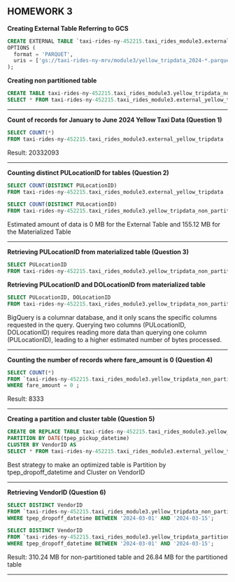 ## HOMEWORK 3

**Creating External Table Referring to GCS**

```sql
CREATE EXTERNAL TABLE `taxi-rides-ny-452215.taxi_rides_module3.external_yellow_tripdata`
OPTIONS (
  format = 'PARQUET',
  uris = ['gs://taxi-rides-ny-mrv/module3/yellow_tripdata_2024-*.parquet']
);
```
**Creating non partitioned table**

```sql
CREATE TABLE taxi-rides-ny-452215.taxi_rides_module3.yellow_tripdata_non_partitioned AS
SELECT * FROM taxi-rides-ny-452215.taxi_rides_module3.external_yellow_tripdata ;
```
----------------------------------------------------------------------------------------------------
**Count of records for January to June 2024 Yellow Taxi Data (Question 1)**

```sql
SELECT COUNT(*) 
FROM taxi-rides-ny-452215.taxi_rides_module3.external_yellow_tripdata ;
```
Result: 20332093

----------------------------------------------------------------------------------------------------
**Counting distinct PULocationID for tables (Question 2)**

```sql
SELECT COUNT(DISTINCT PULocationID)
FROM taxi-rides-ny-452215.taxi_rides_module3.external_yellow_tripdata ;

SELECT COUNT(DISTINCT PULocationID)
FROM taxi-rides-ny-452215.taxi_rides_module3.yellow_tripdata_non_partitioned ;
```
Estimated amount of data is 0 MB for the External Table and 155.12 MB for the Materialized Table

----------------------------------------------------------------------------------------------------
**Retrieving PULocationID from materialized table (Question 3)**

```sql
SELECT PULocationID
FROM taxi-rides-ny-452215.taxi_rides_module3.yellow_tripdata_non_partitioned;
```
**Retrieving PULocationID and DOLocationID from materialized table**

```sql
SELECT PULocationID, DOLocationID
FROM taxi-rides-ny-452215.taxi_rides_module3.yellow_tripdata_non_partitioned;
```
BigQuery is a columnar database, and it only scans the specific columns requested in the query. Querying two columns (PULocationID, DOLocationID) requires reading more data than querying one column (PULocationID), leading to a higher estimated number of bytes processed.

----------------------------------------------------------------------------------------------------
**Counting the number of records where fare_amount is 0 (Question 4)**


```sql
SELECT COUNT(*) 
FROM `taxi-rides-ny-452215.taxi_rides_module3.yellow_tripdata_non_partitioned`
WHERE fare_amount = 0 ;
```
Result: 8333

----------------------------------------------------------------------------------------------------
**Creating a partition and cluster table (Question 5)**


```sql
CREATE OR REPLACE TABLE taxi-rides-ny-452215.taxi_rides_module3.yellow_tripdata_partitioned_clustered
PARTITION BY DATE(tpep_pickup_datetime)
CLUSTER BY VendorID AS
SELECT * FROM taxi-rides-ny-452215.taxi_rides_module3.external_yellow_tripdata ;
```
Best strategy to make an optimized table is Partition by tpep_dropoff_datetime and Cluster on VendorID

----------------------------------------------------------------------------------------------------
**Retrieving VendorID (Question 6)**

```sql
SELECT DISTINCT VendorID
FROM `taxi-rides-ny-452215.taxi_rides_module3.yellow_tripdata_non_partitioned`
WHERE tpep_dropoff_datetime BETWEEN '2024-03-01' AND '2024-03-15';
```
```sql
SELECT DISTINCT VendorID
FROM `taxi-rides-ny-452215.taxi_rides_module3.yellow_tripdata_partitioned_clustered`
WHERE tpep_dropoff_datetime BETWEEN '2024-03-01' AND '2024-03-15';
```
Result: 310.24 MB for non-partitioned table and 26.84 MB for the partitioned table

----------------------------------------------------------------------------------------------------

